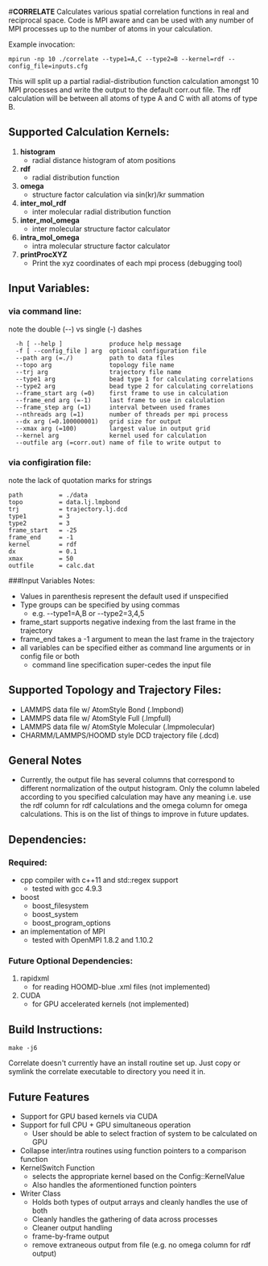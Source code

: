 #**CORRELATE**
Calculates various spatial correlation functions in real and reciprocal space. Code is MPI aware and can be used with any number of MPI processes up to the number of atoms in your calculation.

Example invocation:
```
mpirun -np 10 ./correlate --type1=A,C --type2=B --kernel=rdf --config_file=inputs.cfg
```
This will split up a partial radial-distribution function calculation amongst 10 MPI processes and write the output to the default corr.out file. The rdf calculation will be between all atoms of type A and C with all atoms of type B. 

## Supported Calculation Kernels:
1. **histogram**
    * radial distance histogram of atom positions
2. **rdf**
    * radial distribution function
3. **omega**
    * structure factor calculation via sin(kr)/kr summation
4. **inter_mol_rdf**
    * inter molecular radial distribution function
5. **inter_mol_omega**
    * inter molecular structure factor calculator
6. **intra_mol_omega**
    * intra molecular structure factor calculator
7. **printProcXYZ**
    * Print the xyz coordinates of each mpi process (debugging tool)

## Input Variables:
### via command line:
note the double (--) vs single (-) dashes
```
  -h [ --help ]             produce help message
  -f [ --config_file ] arg  optional configuration file
  --path arg (=./)          path to data files
  --topo arg                topology file name
  --trj arg                 trajectory file name
  --type1 arg               bead type 1 for calculating correlations
  --type2 arg               bead type 2 for calculating correlations
  --frame_start arg (=0)    first frame to use in calculation
  --frame_end arg (=-1)     last frame to use in calculation
  --frame_step arg (=1)     interval between used frames
  --nthreads arg (=1)       number of threads per mpi process
  --dx arg (=0.100000001)   grid size for output
  --xmax arg (=100)         largest value in output grid
  --kernel arg              kernel used for calculation
  --outfile arg (=corr.out) name of file to write output to
```
### via configiration file:
note the lack of quotation marks for strings
```
path          = ./data
topo          = data.lj.lmpbond
trj           = trajectory.lj.dcd
type1         = 3
type2         = 3
frame_start   = -25
frame_end     = -1
kernel        = rdf
dx            = 0.1
xmax          = 50
outfile       = calc.dat
```
###Input Variables Notes:
* Values in parenthesis represent the default used if unspecified
* Type groups can be specified by using commas
    * e.g. --type1=A,B or --type2=3,4,5
* frame_start supports negative indexing from the last frame in the trajectory
* frame_end takes a -1 argument to mean the last frame in the trajectory
* all variables can be specified either as command line arguments or in config file or both
    * command line specification super-cedes the input file

## Supported Topology and Trajectory Files:
* LAMMPS data file w/ AtomStyle Bond (.lmpbond)
* LAMMPS data file w/ AtomStyle Full (.lmpfull)
* LAMMPS data file w/ AtomStyle Molecular (.lmpmolecular)
* CHARMM/LAMMPS/HOOMD style DCD trajectory file (.dcd)

## General Notes
* Currently, the output file has several columns that correspond to different normalization of the output histogram. Only the column labeled according to you specified calculation may have any meaning i.e. use the rdf column for rdf calculations and the omega column for omega calculations. This is on the list of things to improve in future updates. 

## Dependencies:
### Required:
* cpp compiler with c++11 and std::regex support
    * tested with gcc 4.9.3
* boost
    * boost_filesystem
    * boost_system
    * boost_program_options
* an implementation of MPI
    * tested with OpenMPI 1.8.2 and 1.10.2


### Future Optional Dependencies:
1. rapidxml
    * for reading HOOMD-blue .xml files (not implemented)
2. CUDA
    * for GPU accelerated kernels (not implemented)

## Build Instructions:
```
make -j6
```
Correlate doesn't currently have an install routine set up. Just copy or symlink the correlate executable to directory you need it in. 

## Future Features
* Support for GPU based kernels via CUDA
* Support for full CPU + GPU simultaneous operation
    * User should be able to select fraction of system to be calculated on GPU
* Collapse inter/intra routines using function pointers to a comparison function
* KernelSwitch Function
    * selects the appropriate kernel based on the Config::KernelValue
    * Also handles the aformentioned function pointers
* Writer Class
    * Holds both types of output arrays and cleanly handles the use of both
    * Cleanly handles the gathering of data across processes
    * Cleaner output handling
    * frame-by-frame output
    * remove extraneous output from file (e.g. no omega column for rdf output)